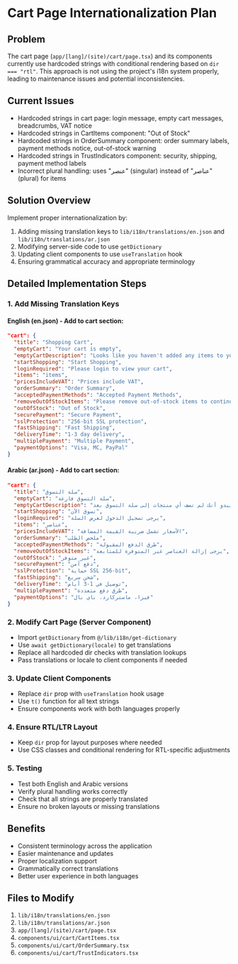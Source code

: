 # Cart Page Internationalization Plan

## Problem
The cart page (`app/[lang]/(site)/cart/page.tsx`) and its components currently use hardcoded strings with conditional rendering based on `dir === "rtl"`. This approach is not using the project's i18n system properly, leading to maintenance issues and potential inconsistencies.

## Current Issues
- Hardcoded strings in cart page: login message, empty cart messages, breadcrumbs, VAT notice
- Hardcoded strings in CartItems component: "Out of Stock"
- Hardcoded strings in OrderSummary component: order summary labels, payment methods notice, out-of-stock warning
- Hardcoded strings in TrustIndicators component: security, shipping, payment method labels
- Incorrect plural handling: uses "عنصر" (singular) instead of "عناصر" (plural) for items

## Solution Overview
Implement proper internationalization by:
1. Adding missing translation keys to `lib/i18n/translations/en.json` and `lib/i18n/translations/ar.json`
2. Modifying server-side code to use `getDictionary`
3. Updating client components to use `useTranslation` hook
4. Ensuring grammatical accuracy and appropriate terminology

## Detailed Implementation Steps

### 1. Add Missing Translation Keys

#### English (en.json) - Add to cart section:
```json
"cart": {
  "title": "Shopping Cart",
  "emptyCart": "Your cart is empty",
  "emptyCartDescription": "Looks like you haven't added any items to your cart yet",
  "startShopping": "Start Shopping",
  "loginRequired": "Please login to view your cart",
  "items": "items",
  "pricesIncludeVAT": "Prices include VAT",
  "orderSummary": "Order Summary",
  "acceptedPaymentMethods": "Accepted Payment Methods",
  "removeOutOfStockItems": "Please remove out-of-stock items to continue",
  "outOfStock": "Out of Stock",
  "securePayment": "Secure Payment",
  "sslProtection": "256-bit SSL protection",
  "fastShipping": "Fast Shipping",
  "deliveryTime": "1-3 day delivery",
  "multiplePayment": "Multiple Payment",
  "paymentOptions": "Visa, MC, PayPal"
}
```

#### Arabic (ar.json) - Add to cart section:
```json
"cart": {
  "title": "سلة التسوق",
  "emptyCart": "سلة التسوق فارغة",
  "emptyCartDescription": "يبدو أنك لم تضف أي منتجات إلى سلة التسوق بعد",
  "startShopping": "تسوق الآن",
  "loginRequired": "يرجى تسجيل الدخول لعرض السلة",
  "items": "عناصر",
  "pricesIncludeVAT": "الأسعار تشمل ضريبة القيمة المضافة",
  "orderSummary": "ملخص الطلب",
  "acceptedPaymentMethods": "طرق الدفع المقبولة",
  "removeOutOfStockItems": "يرجى إزالة العناصر غير المتوفرة للمتابعة",
  "outOfStock": "غير متوفر",
  "securePayment": "دفع آمن",
  "sslProtection": "حماية SSL 256-bit",
  "fastShipping": "شحن سريع",
  "deliveryTime": "توصيل في 1-3 أيام",
  "multiplePayment": "طرق دفع متعددة",
  "paymentOptions": "فيزا، ماستركارد، باي بال"
}
```

### 2. Modify Cart Page (Server Component)
- Import `getDictionary` from `@/lib/i18n/get-dictionary`
- Use `await getDictionary(locale)` to get translations
- Replace all hardcoded dir checks with translation lookups
- Pass translations or locale to client components if needed

### 3. Update Client Components
- Replace `dir` prop with `useTranslation` hook usage
- Use `t()` function for all text strings
- Ensure components work with both languages properly

### 4. Ensure RTL/LTR Layout
- Keep `dir` prop for layout purposes where needed
- Use CSS classes and conditional rendering for RTL-specific adjustments

### 5. Testing
- Test both English and Arabic versions
- Verify plural handling works correctly
- Check that all strings are properly translated
- Ensure no broken layouts or missing translations

## Benefits
- Consistent terminology across the application
- Easier maintenance and updates
- Proper localization support
- Grammatically correct translations
- Better user experience in both languages

## Files to Modify
1. `lib/i18n/translations/en.json`
2. `lib/i18n/translations/ar.json`
3. `app/[lang]/(site)/cart/page.tsx`
4. `components/ui/cart/CartItems.tsx`
5. `components/ui/cart/OrderSummary.tsx`
6. `components/ui/cart/TrustIndicators.tsx`